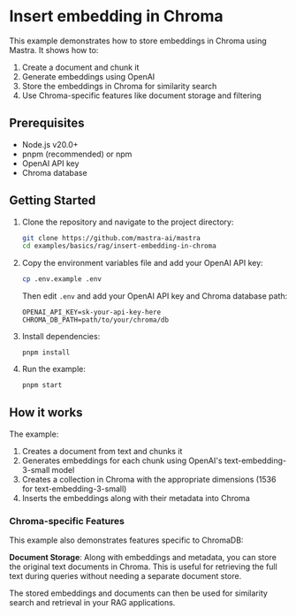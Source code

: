 # Insert embedding in Chroma

This example demonstrates how to store embeddings in Chroma using Mastra. It shows how to:

1. Create a document and chunk it
2. Generate embeddings using OpenAI
3. Store the embeddings in Chroma for similarity search
4. Use Chroma-specific features like document storage and filtering

## Prerequisites

- Node.js v20.0+
- pnpm (recommended) or npm
- OpenAI API key
- Chroma database

## Getting Started

1. Clone the repository and navigate to the project directory:

   ```bash
   git clone https://github.com/mastra-ai/mastra
   cd examples/basics/rag/insert-embedding-in-chroma
   ```

2. Copy the environment variables file and add your OpenAI API key:

   ```bash
   cp .env.example .env
   ```

   Then edit `.env` and add your OpenAI API key and Chroma database path:

   ```env
   OPENAI_API_KEY=sk-your-api-key-here
   CHROMA_DB_PATH=path/to/your/chroma/db
   ```

3. Install dependencies:

   ```
   pnpm install
   ```

4. Run the example:

   ```bash
   pnpm start
   ```

## How it works

The example:

1. Creates a document from text and chunks it
2. Generates embeddings for each chunk using OpenAI's text-embedding-3-small model
3. Creates a collection in Chroma with the appropriate dimensions (1536 for text-embedding-3-small)
4. Inserts the embeddings along with their metadata into Chroma

### Chroma-specific Features

This example also demonstrates features specific to ChromaDB:

**Document Storage**: Along with embeddings and metadata, you can store the original text documents in Chroma. This is useful for retrieving the full text during queries without needing a separate document store.

The stored embeddings and documents can then be used for similarity search and retrieval in your RAG applications.
